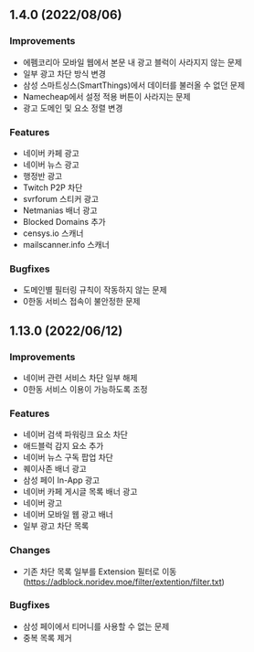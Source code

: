 <!--
## 1.x.x (unreleased)
### Improvements
### Features
### Changes
### Bugfixes

-->

## 1.4.0 (2022/08/06)
### Improvements
- 에펨코리아 모바일 웹에서 본문 내 광고 블럭이 사라지지 않는 문제
- 일부 광고 차단 방식 변경
- 삼성 스마트싱스(SmartThings)에서 데이터를 불러올 수 없던 문제
- Namecheap에서 설정 적용 버튼이 사라지는 문제
- 광고 도메인 및 요소 정렬 변경
### Features
- 네이버 카페 광고
- 네이버 뉴스 광고
- 행정반 광고
- Twitch P2P 차단
- svrforum 스티커 광고
- Netmanias 배너 광고
- Blocked Domains 추가
- censys.io 스캐너
- mailscanner.info 스캐너
### Bugfixes
- 도메인별 필터링 규칙이 작동하지 않는 문제
- 0한동 서비스 접속이 불안정한 문제

## 1.13.0 (2022/06/12)
### Improvements
- 네이버 관련 서비스 차단 일부 해제
- 0한동 서비스 이용이 가능하도록 조정
### Features
- 네이버 검색 파워링크 요소 차단
- 애드블럭 감지 요소 추가
- 네이버 뉴스 구독 팝업 차단
- 퀘이사존 배너 광고
- 삼성 페이 In-App 광고
- 네이버 카페 게시글 목록 배너 광고
- 네이버 광고
- 네이버 모바일 웹 광고 배너
- 일부 광고 차단 목록
### Changes
- 기존 차단 목록 일부를 Extension 필터로 이동 (https://adblock.noridev.moe/filter/extention/filter.txt)
### Bugfixes
- 삼성 페이에서 티머니를 사용할 수 없는 문제
- 중복 목록 제거
